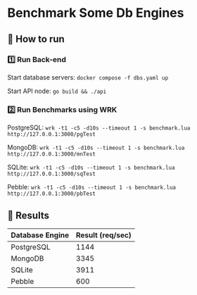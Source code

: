 # Benchmark Some Db Engines

## 🚀 How to run

### 1️⃣ Run Back-end

Start database servers: `docker compose -f dbs.yaml up`

Start API node: `go build && ./api`

### 2️⃣ Run Benchmarks using WRK

PostgreSQL: `wrk -t1 -c5 -d10s --timeout 1 -s benchmark.lua http://127.0.0.1:3000/pgTest`

MongoDB: `wrk -t1 -c5 -d10s --timeout 1 -s benchmark.lua http://127.0.0.1:3000/mnTest`

SQLite: `wrk -t1 -c5 -d10s --timeout 1 -s benchmark.lua http://127.0.0.1:3000/sqTest`

Pebble: `wrk -t1 -c5 -d10s --timeout 1 -s benchmark.lua http://127.0.0.1:3000/pbTest`

## 📇 Results

| Database Engine | Result (req/sec) |
|-----------------|------------------|
| PostgreSQL      | 1144             |
| MongoDB         | 3345             |
| SQLite          | 3911             |
| Pebble          | 600              |



